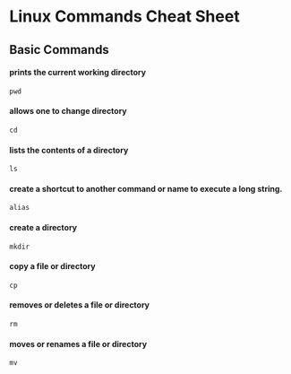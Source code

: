 # Linux Commands Cheat Sheet

## Basic Commands

#### prints the current working directory
```pwd```

#### allows one to change directory
```cd```

#### lists the contents of a directory
```ls```
	
#### create a shortcut to another command or name to execute a long string.
```alias```

#### create a directory
```mkdir```

#### copy a file or directory
```cp```

#### removes or deletes a file or directory
```rm```

#### moves or renames a file or directory
```mv```
